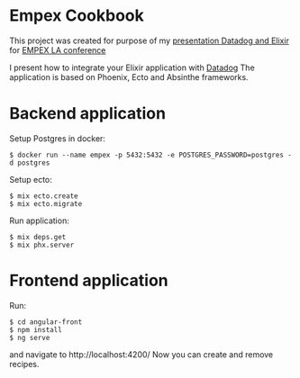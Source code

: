 # Empex Cookbook

This project was created for purpose of my [presentation Datadog and Elixir](https://www.youtube.com/watch?v=OVAe7vjlVVY&t=3s) for [EMPEX LA conference](http://empex.co/la)

I present how to integrate your Elixir application with [Datadog](https://www.datadoghq.com/)
The application is based on Phoenix, Ecto and Absinthe frameworks.

# Backend application
Setup Postgres in docker:
```
$ docker run --name empex -p 5432:5432 -e POSTGRES_PASSWORD=postgres -d postgres
```
Setup ecto:
```
$ mix ecto.create
$ mix ecto.migrate
```
Run application:
```
$ mix deps.get
$ mix phx.server
```

# Frontend application
Run:
```
$ cd angular-front
$ npm install
$ ng serve
```
and navigate to http://localhost:4200/
Now you can create and remove recipes.

